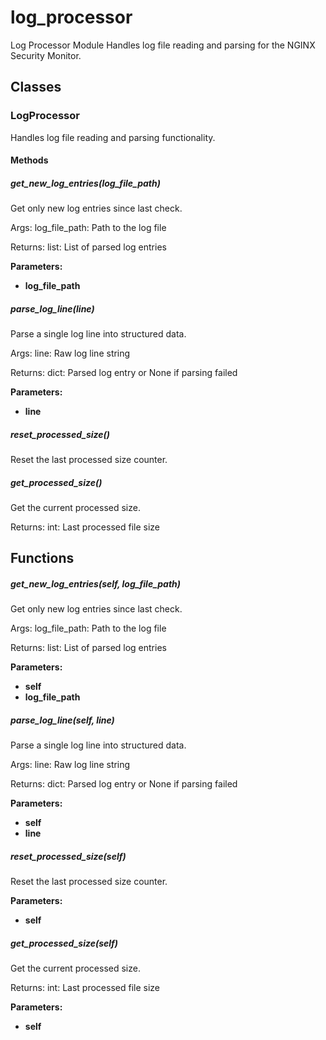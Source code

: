 # log_processor

Log Processor Module
Handles log file reading and parsing for the NGINX Security Monitor.

## Classes

### LogProcessor

Handles log file reading and parsing functionality.

#### Methods

##### get_new_log_entries(log_file_path)

Get only new log entries since last check.

Args:
log_file_path: Path to the log file

Returns:
list: List of parsed log entries

**Parameters:**

- **log_file_path**

##### parse_log_line(line)

Parse a single log line into structured data.

Args:
line: Raw log line string

Returns:
dict: Parsed log entry or None if parsing failed

**Parameters:**

- **line**

##### reset_processed_size()

Reset the last processed size counter.

##### get_processed_size()

Get the current processed size.

Returns:
int: Last processed file size

## Functions

##### get_new_log_entries(self, log_file_path)

Get only new log entries since last check.

Args:
log_file_path: Path to the log file

Returns:
list: List of parsed log entries

**Parameters:**

- **self**
- **log_file_path**

##### parse_log_line(self, line)

Parse a single log line into structured data.

Args:
line: Raw log line string

Returns:
dict: Parsed log entry or None if parsing failed

**Parameters:**

- **self**
- **line**

##### reset_processed_size(self)

Reset the last processed size counter.

**Parameters:**

- **self**

##### get_processed_size(self)

Get the current processed size.

Returns:
int: Last processed file size

**Parameters:**

- **self**
